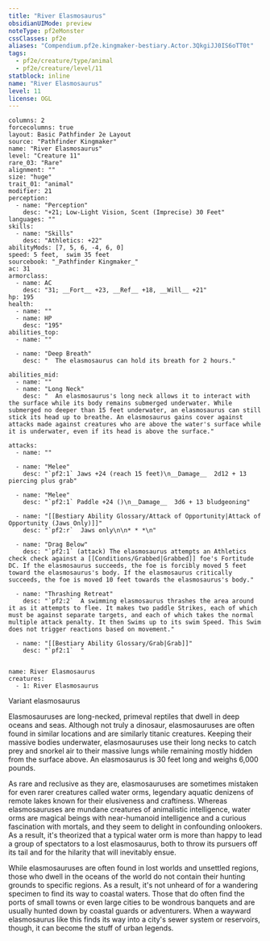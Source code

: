 ```yaml
---
title: "River Elasmosaurus"
obsidianUIMode: preview
noteType: pf2eMonster
cssClasses: pf2e
aliases: "Compendium.pf2e.kingmaker-bestiary.Actor.3QkgiJJ0IS6oTT0t" 
tags:
  - pf2e/creature/type/animal
  - pf2e/creature/level/11
statblock: inline
name: "River Elasmosaurus"
level: 11
license: OGL
---
```


```statblock
columns: 2
forcecolumns: true
layout: Basic Pathfinder 2e Layout
source: "Pathfinder Kingmaker"
name: "River Elasmosaurus"
level: "Creature 11"
rare_03: "Rare"
alignment: ""
size: "huge"
trait_01: "animal"
modifier: 21
perception:
  - name: "Perception"
    desc: "+21; Low-Light Vision, Scent (Imprecise) 30 Feet"
languages: ""
skills:
  - name: "Skills"
    desc: "Athletics: +22"
abilityMods: [7, 5, 6, -4, 6, 0]
speed: 5 feet,  swim 35 feet
sourcebook: "_Pathfinder Kingmaker_"
ac: 31
armorclass:
  - name: AC
    desc: "31; __Fort__ +23, __Ref__ +18, __Will__ +21"
hp: 195
health:
  - name: ""
  - name: HP
    desc: "195"
abilities_top:
  - name: ""

  - name: "Deep Breath"
    desc: "  The elasmosaurus can hold its breath for 2 hours."

abilities_mid:
  - name: ""
  - name: "Long Neck"
    desc: "  An elasmosaurus's long neck allows it to interact with the surface while its body remains submerged underwater. While submerged no deeper than 15 feet underwater, an elasmosaurus can still stick its head up to breathe. An elasmosaurus gains cover against attacks made against creatures who are above the water's surface while it is underwater, even if its head is above the surface."

attacks:
  - name: ""

  - name: "Melee"
    desc: "`pf2:1` Jaws +24 (reach 15 feet)\n__Damage__  2d12 + 13 piercing plus grab"

  - name: "Melee"
    desc: "`pf2:1` Paddle +24 ()\n__Damage__  3d6 + 13 bludgeoning"

  - name: "[[Bestiary Ability Glossary/Attack of Opportunity|Attack of Opportunity (Jaws Only)]]"
    desc: "`pf2:r`  Jaws only\n\n* * *\n"

  - name: "Drag Below"
    desc: "`pf2:1` (attack) The elasmosaurus attempts an Athletics check check against a [[Conditions/Grabbed|Grabbed]] foe's Fortitude DC. If the elasmosaurus succeeds, the foe is forcibly moved 5 feet toward the elasmosaurus's body. If the elasmosaurus critically succeeds, the foe is moved 10 feet towards the elasmosaurus's body."

  - name: "Thrashing Retreat"
    desc: "`pf2:2`  A swimming elasmosaurus thrashes the area around it as it attempts to flee. It makes two paddle Strikes, each of which must be against separate targets, and each of which takes the normal multiple attack penalty. It then Swims up to its swim Speed. This Swim does not trigger reactions based on movement."

  - name: "[[Bestiary Ability Glossary/Grab|Grab]]"
    desc: "`pf2:1`  "
 
```

```encounter-table
name: River Elasmosaurus
creatures:
  - 1: River Elasmosaurus
```


Variant elasmosaurus

Elasmosauruses are long-necked, primeval reptiles that dwell in deep oceans and seas. Although not truly a dinosaur, elasmosauruses are often found in similar locations and are similarly titanic creatures. Keeping their massive bodies underwater, elasmosauruses use their long necks to catch prey and snorkel air to their massive lungs while remaining mostly hidden from the surface above. An elasmosaurus is 30 feet long and weighs 6,000 pounds.

As rare and reclusive as they are, elasmosauruses are sometimes mistaken for even rarer creatures called water orms, legendary aquatic denizens of remote lakes known for their elusiveness and craftiness. Whereas elasmosauruses are mundane creatures of animalistic intelligence, water orms are magical beings with near-humanoid intelligence and a curious fascination with mortals, and they seem to delight in confounding onlookers. As a result, it's theorized that a typical water orm is more than happy to lead a group of spectators to a lost elasmosaurus, both to throw its pursuers off its tail and for the hilarity that will inevitably ensue.

While elasmosauruses are often found in lost worlds and unsettled regions, those who dwell in the oceans of the world do not contain their hunting grounds to specific regions. As a result, it's not unheard of for a wandering specimen to find its way to coastal waters. Those that do often find the ports of small towns or even large cities to be wondrous banquets and are usually hunted down by coastal guards or adventurers. When a wayward elasmosaurus like this finds its way into a city's sewer system or reservoirs, though, it can become the stuff of urban legends.
